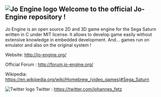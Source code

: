 ![Jo Engine logo](http://jo-engine.org/images/design/HEADER_IMG-1.png)
Welcome to the official Jo-Engine repository !
-------------
Jo Engine is an open source 2D and 3D game engine for the Sega Saturn written in C under MIT license.
It allows to develop game easily without extensive knowledge in embedded development.
And... games run on emulator and also on the original system !

Website: http://jo-engine.org/

Official Forum : http://forum.jo-engine.org/

Wikipedia: https://en.wikipedia.org/wiki/Homebrew_(video_games)#Sega_Saturn

![Twitter logo](http://jo-engine.org/upload/images/twitter.png) Twitter : https://twitter.com/johannes_fetz
